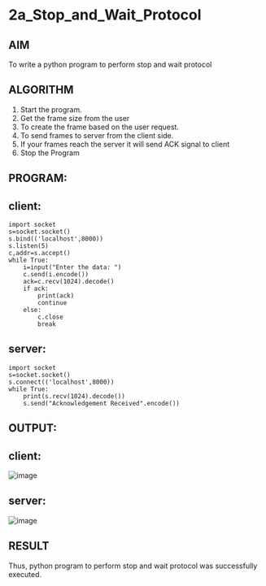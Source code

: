 # 2a_Stop_and_Wait_Protocol
## AIM 
To write a python program to perform stop and wait protocol
## ALGORITHM
1. Start the program.
2. Get the frame size from the user
3. To create the frame based on the user request.
4. To send frames to server from the client side.
5. If your frames reach the server it will send ACK signal to client
6. Stop the Program
## PROGRAM:
## client:
```
import socket
s=socket.socket()
s.bind(('localhost',8000))
s.listen(5)
c,addr=s.accept()
while True:
    i=input("Enter the data: ")
    c.send(i.encode())
    ack=c.recv(1024).decode()
    if ack:
        print(ack)
        continue
    else:
        c.close
        break
```
## server:
```
import socket
s=socket.socket()
s.connect(('localhost',8000))
while True:
    print(s.recv(1024).decode())
    s.send("Acknowledgement Received".encode())
```
## OUTPUT:
## client:
![image](https://github.com/Rajaraman77/2a_Stop_and_Wait_Protocol/assets/150319383/77cb545e-62fb-4c63-a8d8-324d21bdbe2b)
## server:
![image](https://github.com/Rajaraman77/2a_Stop_and_Wait_Protocol/assets/150319383/e9bc0e5e-22df-482b-8781-67a65eef0b9e)

## RESULT
Thus, python program to perform stop and wait protocol was successfully executed.
